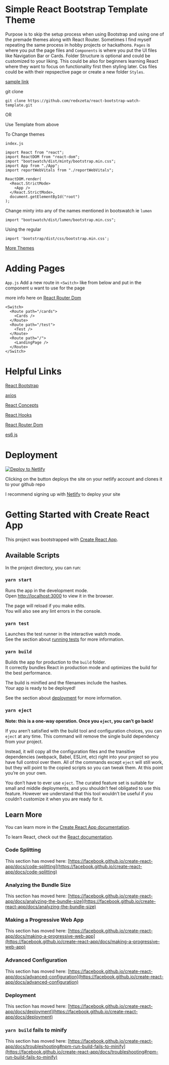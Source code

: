 # Simple React Bootstrap Template Theme

Purpose is to skip the setup process when using Bootstrap and using one of the premade themes along with React Router. Sometimes I find myself repeating the same process in hobby projects or hackathons. `Pages` is where you put the page files and `Components` is where you put the UI files like Navigation Bar or Cards. Folder Structure is optional and could be customized to your liking. This could be also for beginners learning React where they want to focus on functionality first then styling later. Css files could be with their repspective page or create a new folder `Styles`.

[sample link](https://minty-template.netlify.app/)

git clone

`git clone https://github.com/redxzeta/react-bootstrap-watch-template.git`

OR

Use Template from above

To Change themes

`index.js`

```
import React from "react";
import ReactDOM from "react-dom";
import "bootswatch/dist/minty/bootstrap.min.css";
import App from "./App";
import reportWebVitals from "./reportWebVitals";

ReactDOM.render(
  <React.StrictMode>
    <App />
  </React.StrictMode>,
  document.getElementById("root")
);
```

Change minty into any of the names mentioned in bootswatch ie `lumen`

`import "bootswatch/dist/lumen/bootstrap.min.css"; `

Using the regular

`import 'bootstrap/dist/css/bootstrap.min.css';`

[More Themes](https://bootswatch.com/)

# Adding Pages 

`App.js`
Add a new route in `<Switch>` like from below and put in the component u want to use for the page

more info here on [React Router Dom](https://reactrouter.com/web/guides/quick-start)

```
<Switch>
  <Route path="/cards">
    <Cards />
  </Route>
  <Route path="/test">
    <Test />
  </Route>
  <Route path="/">
    <LandingPage />
  </Route>
</Switch>
```

# Helpful Links 

[React Bootstrap](https://react-bootstrap.github.io/getting-started/introduction)

[axios](https://github.com/axios/axios)

[React Concepts](https://reactjs.org/docs/hello-world.html)

[React Hooks](https://reactjs.org/docs/hooks-intro.html)

[React Router Dom](https://reactrouter.com/web/guides/quick-start)

[es6 js](https://www.javascripttutorial.net/es6/)


# Deployment

[![Deploy to Netlify](https://www.netlify.com/img/deploy/button.svg)](https://app.netlify.com/start/deploy?repository=https://github.com/redxzeta/react-bootstrap-watch-template)

Clicking on the button deploys the site on your netlify account and clones it to your github repo

I recommend signing up with [Netlify](https://www.netlify.com/) to deploy your site

# Getting Started with Create React App

This project was bootstrapped with [Create React App](https://github.com/facebook/create-react-app).

## Available Scripts

In the project directory, you can run:

### `yarn start`

Runs the app in the development mode.\
Open [http://localhost:3000](http://localhost:3000) to view it in the browser.

The page will reload if you make edits.\
You will also see any lint errors in the console.

### `yarn test`

Launches the test runner in the interactive watch mode.\
See the section about [running tests](https://facebook.github.io/create-react-app/docs/running-tests) for more information.

### `yarn build`

Builds the app for production to the `build` folder.\
It correctly bundles React in production mode and optimizes the build for the best performance.

The build is minified and the filenames include the hashes.\
Your app is ready to be deployed!

See the section about [deployment](https://facebook.github.io/create-react-app/docs/deployment) for more information.

### `yarn eject`

**Note: this is a one-way operation. Once you `eject`, you can’t go back!**

If you aren’t satisfied with the build tool and configuration choices, you can `eject` at any time. This command will remove the single build dependency from your project.

Instead, it will copy all the configuration files and the transitive dependencies (webpack, Babel, ESLint, etc) right into your project so you have full control over them. All of the commands except `eject` will still work, but they will point to the copied scripts so you can tweak them. At this point you’re on your own.

You don’t have to ever use `eject`. The curated feature set is suitable for small and middle deployments, and you shouldn’t feel obligated to use this feature. However we understand that this tool wouldn’t be useful if you couldn’t customize it when you are ready for it.

## Learn More

You can learn more in the [Create React App documentation](https://facebook.github.io/create-react-app/docs/getting-started).

To learn React, check out the [React documentation](https://reactjs.org/).

### Code Splitting

This section has moved here: [https://facebook.github.io/create-react-app/docs/code-splitting](https://facebook.github.io/create-react-app/docs/code-splitting)

### Analyzing the Bundle Size

This section has moved here: [https://facebook.github.io/create-react-app/docs/analyzing-the-bundle-size](https://facebook.github.io/create-react-app/docs/analyzing-the-bundle-size)

### Making a Progressive Web App

This section has moved here: [https://facebook.github.io/create-react-app/docs/making-a-progressive-web-app](https://facebook.github.io/create-react-app/docs/making-a-progressive-web-app)

### Advanced Configuration

This section has moved here: [https://facebook.github.io/create-react-app/docs/advanced-configuration](https://facebook.github.io/create-react-app/docs/advanced-configuration)

### Deployment

This section has moved here: [https://facebook.github.io/create-react-app/docs/deployment](https://facebook.github.io/create-react-app/docs/deployment)

### `yarn build` fails to minify

This section has moved here: [https://facebook.github.io/create-react-app/docs/troubleshooting#npm-run-build-fails-to-minify](https://facebook.github.io/create-react-app/docs/troubleshooting#npm-run-build-fails-to-minify)
